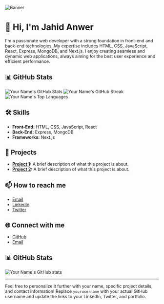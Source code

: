 ![Banner](https://i.ibb.co/gS5mnKT/IMG-20240503-WA0004.jpg)

# 👋 Hi, I'm Jahid Anwer

I'm a passionate web developer with a strong foundation in front-end and back-end technologies. My expertise includes HTML, CSS, JavaScript, React, Express, MongoDB, and Next.js. I enjoy creating seamless and dynamic web applications, always aiming for the best user experience and efficient performance.

## 📊 GitHub Stats

![Your Name's GitHub Stats](https://github-readme-stats.vercel.app/api?username=Jahid1987&show_icons=true&theme=radical)
![Your Name's GitHub Streak](https://github-readme-streak-stats.herokuapp.com/?user=Jahid1987&theme=radical)
![Your Name's Top Languages](https://github-readme-stats.vercel.app/api/top-langs/?username=Jahid1987&layout=compact&theme=radical)


## 🛠 Skills
- **Front-End:** HTML, CSS, JavaScript, React
- **Back-End:** Express, MongoDB
- **Frameworks:** Next.js

## 🚀 Projects
- **[Project 1](#):** A brief description of what this project is about.
- **[Project 2](#):** A brief description of what this project is about.

## 📫 How to reach me
- [Email](mailto:jahid.englaa@gmail.com)
- [LinkedIn](#)
- [Twitter](#)

## 🌐 Connect with me
- [GitHub](https://github.com/yourusername)
- [Email](mailto:jahid.englaa@gmail.com)

## 📊 GitHub Stats
![Your Name's GitHub stats](https://github-readme-stats.vercel.app/api?username=yourusername&show_icons=true&theme=radical)

---

Feel free to personalize it further with your name, specific project details, and contact information! Replace `yourusername` with your actual GitHub username and update the links to your LinkedIn, Twitter, and portfolio.
